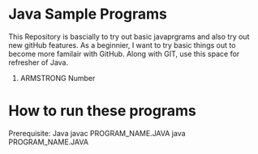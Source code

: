 # Java Sample Programs

This Repository is bascially to try out basic javaprgrams and also try out new gitHub features. As a beginnier, I want to try basic things out to become more familair with GitHub.
Along with GIT, use this space for refresher of Java.

1) ARMSTRONG Number


# How to run these programs
Prerequisite: Java
javac PROGRAM_NAME.JAVA 
java PROGRAM_NAME.JAVA
